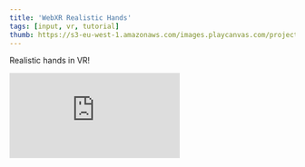 ```yaml
---
title: 'WebXR Realistic Hands'
tags: [input, vr, tutorial]
thumb: https://s3-eu-west-1.amazonaws.com/images.playcanvas.com/projects/12/771952/F9B95C-image-75.jpg
---
```


Realistic hands in VR!

<div className="iframe-container">
    <iframe loading="lazy" src="https://playcanv.as/p/pG6tosLX/" title="WebXR Realistic Hands" webkitallowfullscreen="true" mozallowfullscreen="true" allow="autoplay" allowfullscreen="true" allowvr="" scrolling="no" frameborder="0" />
</div>
